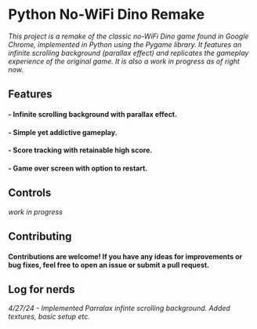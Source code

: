# Python No-WiFi Dino Remake


_This project is a remake of the classic no-WiFi Dino game found in Google Chrome, implemented in Python using the Pygame library. It features an infinite scrolling background (parallax effect) and replicates the gameplay experience of the original game. It is also a work in progress as of right now._

## Features
#### - Infinite scrolling background with parallax effect.
#### - Simple yet addictive gameplay.
#### - Score tracking with retainable high score.
#### - Game over screen with option to restart.


## Controls
_work in progress_

## Contributing
#### Contributions are welcome! If you have any ideas for improvements or bug fixes, feel free to open an issue or submit a pull request.

## Log for nerds

_4/27/24 - Implemented Parralax infinte scrolling background. Added textures, basic setup etc._
